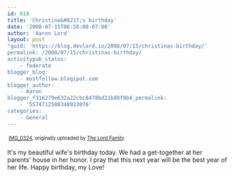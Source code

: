 ```yaml
---
id: 618
title: 'Christina&#8217;s birthday'
date: '2008-07-15T06:58:00-07:00'
author: 'Aaron Lord'
layout: post
"guid: 'https://blog.devlord.io/2008/07/15/christinas-birthday/'
permalink: /2008/07/15/christinas-birthday/
activitypub_status:
    - federate
blogger_blog:
    - mustfollow.blogspot.com
blogger_author:
    - Aaron
blogger_f316279e632a22cbc8478bd21b80f9b4_permalink:
    - '5574712508348933076'
categories:
    - General
---
```


<div style="text-align:left;padding:3px;"><a href="http://www.flickr.com/photos/thelordfamily/2670748256/" title="photo sharing"><img src="http://farm4.static.flickr.com/3216/2670748256_38d1f03846.jpg" alt="" /></a><br /><span style="font-size:.8em;margin-top:0;"><a href="http://www.flickr.com/photos/thelordfamily/2670748256/">IMG_0324</a>, originally uploaded by <a href="http://www.flickr.com/people/thelordfamily/">The Lord Family</a>.</span></div><p>It's my beautiful wife's birthday today.  We had a get-together at her parents' house in her honor.  I pray that this next year will be the best year of her life.  Happy birthday, my Love!</p><div class="blogger-post-footer"></div>